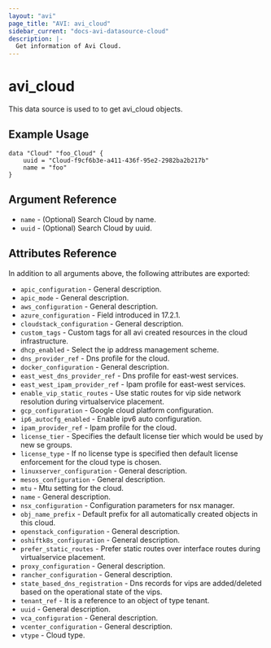 ```yaml
---
layout: "avi"
page_title: "AVI: avi_cloud"
sidebar_current: "docs-avi-datasource-cloud"
description: |-
  Get information of Avi Cloud.
---
```


# avi_cloud

This data source is used to to get avi_cloud objects.

## Example Usage

```hcl
data "Cloud" "foo_Cloud" {
    uuid = "Cloud-f9cf6b3e-a411-436f-95e2-2982ba2b217b"
    name = "foo"
}
```

## Argument Reference

* `name` - (Optional) Search Cloud by name.
* `uuid` - (Optional) Search Cloud by uuid.

## Attributes Reference

In addition to all arguments above, the following attributes are exported:

* `apic_configuration` - General description.
* `apic_mode` - General description.
* `aws_configuration` - General description.
* `azure_configuration` - Field introduced in 17.2.1.
* `cloudstack_configuration` - General description.
* `custom_tags` - Custom tags for all avi created resources in the cloud infrastructure.
* `dhcp_enabled` - Select the ip address management scheme.
* `dns_provider_ref` - Dns profile for the cloud.
* `docker_configuration` - General description.
* `east_west_dns_provider_ref` - Dns profile for east-west services.
* `east_west_ipam_provider_ref` - Ipam profile for east-west services.
* `enable_vip_static_routes` - Use static routes for vip side network resolution during virtualservice placement.
* `gcp_configuration` - Google cloud platform configuration.
* `ip6_autocfg_enabled` - Enable ipv6 auto configuration.
* `ipam_provider_ref` - Ipam profile for the cloud.
* `license_tier` - Specifies the default license tier which would be used by new se groups.
* `license_type` - If no license type is specified then default license enforcement for the cloud type is chosen.
* `linuxserver_configuration` - General description.
* `mesos_configuration` - General description.
* `mtu` - Mtu setting for the cloud.
* `name` - General description.
* `nsx_configuration` - Configuration parameters for nsx manager.
* `obj_name_prefix` - Default prefix for all automatically created objects in this cloud.
* `openstack_configuration` - General description.
* `oshiftk8s_configuration` - General description.
* `prefer_static_routes` - Prefer static routes over interface routes during virtualservice placement.
* `proxy_configuration` - General description.
* `rancher_configuration` - General description.
* `state_based_dns_registration` - Dns records for vips are added/deleted based on the operational state of the vips.
* `tenant_ref` - It is a reference to an object of type tenant.
* `uuid` - General description.
* `vca_configuration` - General description.
* `vcenter_configuration` - General description.
* `vtype` - Cloud type.

